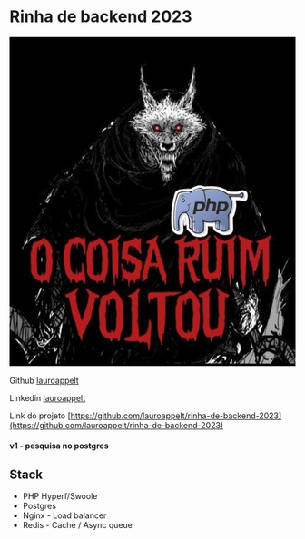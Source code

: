 # Rinha de backend 2023

![](assets/php.jpeg)

Github [lauroappelt](https://github.com/lauroappelt)

Linkedin [lauroappelt](https://www.linkedin.com/in/lauro-henrique-appelt/)

Link do projeto [https://github.com/lauroappelt/rinha-de-backend-2023](https://github.com/lauroappelt/rinha-de-backend-2023)

#### v1 - pesquisa no postgres
## Stack
* PHP Hyperf/Swoole
* Postgres
* Nginx - Load balancer
* Redis - Cache / Async queue